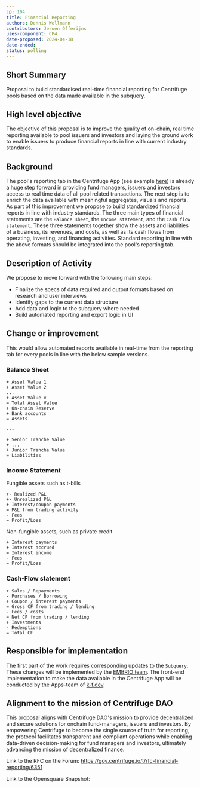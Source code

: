 ```yaml
---
cp: 104
title: Financial Reporting 
authors: Dennis Wellmann
contributors: Jeroen Offerijns
uses-component: CP4
date-proposed: 2024-04-18
date-ended: 
status: polling
---
```



## Short Summary 
Proposal to build standardised real-time financial reporting for Centrifuge pools based on the data made available in the subquery. 

## High level objective 
The objective of this proposal is to improve the quality of on-chain, real time reporting available to pool issuers and investors and laying the ground work to enable issuers to produce financial reports in line with current industry standards.

## Background 
The pool's reporting tab in the Centrifuge App (see example [here](https://app.centrifuge.io/pools/4139607887/reporting)) is already a huge step forward in providing fund managers, issuers and investors access to real time data of all pool related transactions. The next step is to enrich the data available with meaningful aggregates, visuals and reports. As part of this improvement we propose to build standardized financial reports in line with industry standards. 
The three main types of financial statements are the `Balance sheet`, the `Income statement`, and the `Cash flow statement`. These three statements together show the assets and liabilities of a business, its revenues, and costs, as well as its cash flows from operating, investing, and financing activities. Standard reporting in line with the above formats should be integrated into the pool's reporting tab.

## Description of Activity 
We propose to move forward with the following main steps:
* Finalize the specs of data required and output formats based on research and user interviews 
* Identify gaps to the current data structure
* Add data and logic to the subquery where needed
* Build automated reporting and export logic in UI

## Change or improvement
This would allow automated reports available in real-time from the reporting tab for every pools in line with the below sample versions.

### Balance Sheet
```
+ Asset Value 1
+ Asset Value 2
...
+ Asset Value x
= Total Asset Value
+ On-chain Reserve
+ Bank accounts
= Assets

---

+ Senior Tranche Value
+ ...
+ Junior Tranche Value
= Liabilities
```

### Income Statement
Fungible assets such as t-bills
```
+- Realized P&L
+- Unrealized P&L
+ Interest/coupon payments
= P&L from trading activity
- Fees
= Profit/Loss
```

Non-fungible assets, such as private credit
```
+ Interest payments
+ Interest accrued
= Interest income
- Fees
= Profit/Loss
```

### Cash-Flow statement
```
+ Sales / Repayments
- Purchases / Borrowing
+ Coupon / interest payments
= Gross CF from trading / lending
- Fees / costs
= Net CF from trading / lending
+ Investments
- Redemptions
= Total CF
```

## Responsible for implementation
The first part of the work requires corresponding updates to the `Subquery`. These changes will be implemented by the [EMBRIO team](https://embrio.tech/en). The front-end implementation to make the data available in the Centrifuge App will be conducted by the Apps-team of [k-f.dev](https://k-f.co/).

## Alignment to the mission of Centrifuge DAO 
This proposal aligns with Centrifuge DAO's mission to provide decentralized and secure solutions for onchain fund-managers, issuers and investors. By empowering Centrifuge to become the single source of truth for reporting, the protocol facilitates transparent and compliant operations while enabling data-driven decision-making for fund managers and investors, ultimately advancing the mission of decentralized finance.


Link to the RFC on the Forum: https://gov.centrifuge.io/t/rfc-financial-reporting/6351

Link to the Opensquare Snapshot: 
